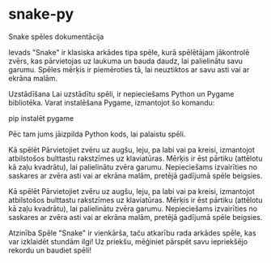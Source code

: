 # snake-py
Snake spēles dokumentācija

Ievads
"Snake" ir klasiska arkādes tipa spēle, kurā spēlētājam jākontrolē zvērs, kas pārvietojas uz laukuma un bauda daudz, lai palielinātu savu garumu. Spēles mērķis ir piemēroties tā, lai neuztiktos ar savu asti vai ar ekrāna malām.

Uzstādīšana
Lai uzstādītu spēli, ir nepieciešams Python un Pygame bibliotēka. Varat instalēšana Pygame, izmantojot šo komandu:

pip instalēt pygame

Pēc tam jums jāizpilda Python kods, lai palaistu spēli.

Kā spēlēt
Pārvietojiet zvēru uz augšu, leju, pa labi vai pa kreisi, izmantojot atbilstošos bulttastu rakstzīmes uz klaviatūras.
Mērķis ir ēst pārtiku (attēlotu kā zaļu kvadrātu), lai palielinātu zvēra garumu.
Nepieciešams izvairīties no saskares ar zvēra asti vai ar ekrāna malām, pretējā gadījumā spēle beigsies.

Kā spēlēt
Pārvietojiet zvēru uz augšu, leju, pa labi vai pa kreisi, izmantojot atbilstošos bulttastu rakstzīmes uz klaviatūras.
Mērķis ir ēst pārtiku (attēlotu kā zaļu kvadrātu), lai palielinātu zvēra garumu.
Nepieciešams izvairīties no saskares ar zvēra asti vai ar ekrāna malām, pretējā gadījumā spēle beigsies.

Atzinība
Spēle "Snake" ir vienkārša, taču atkarību rada arkādes spēle, kas var izklaidēt stundām ilgi! Uz priekšu, mēģiniet pārspēt savu iepriekšējo rekordu un baudiet spēli!
